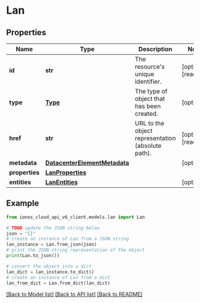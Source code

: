 # Lan


## Properties

Name | Type | Description | Notes
------------ | ------------- | ------------- | -------------
**id** | **str** | The resource&#39;s unique identifier. | [optional] [readonly] 
**type** | [**Type**](Type.md) | The type of object that has been created. | [optional] 
**href** | **str** | URL to the object representation (absolute path). | [optional] [readonly] 
**metadata** | [**DatacenterElementMetadata**](DatacenterElementMetadata.md) |  | [optional] 
**properties** | [**LanProperties**](LanProperties.md) |  | 
**entities** | [**LanEntities**](LanEntities.md) |  | [optional] 

## Example

```python
from ionos_cloud_api_v6_client.models.lan import Lan

# TODO update the JSON string below
json = "{}"
# create an instance of Lan from a JSON string
lan_instance = Lan.from_json(json)
# print the JSON string representation of the object
print(Lan.to_json())

# convert the object into a dict
lan_dict = lan_instance.to_dict()
# create an instance of Lan from a dict
lan_from_dict = Lan.from_dict(lan_dict)
```
[[Back to Model list]](../README.md#documentation-for-models) [[Back to API list]](../README.md#documentation-for-api-endpoints) [[Back to README]](../README.md)


